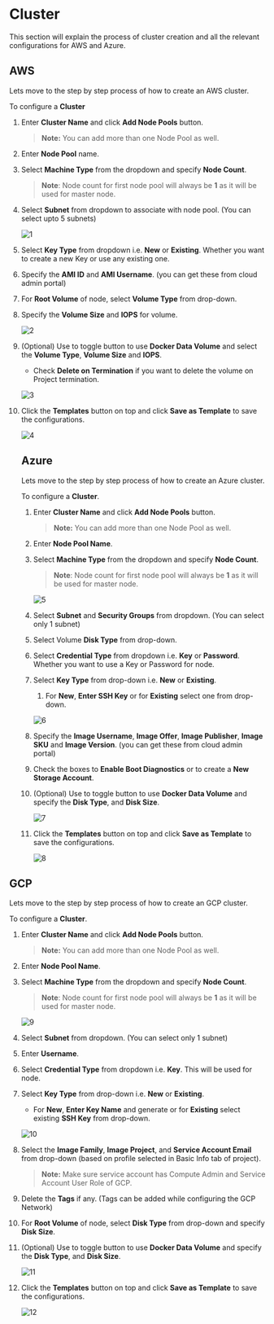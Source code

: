# Cluster

This section will explain the process of cluster creation and all the relevant configurations for AWS and Azure. 

## AWS

Lets move to the step by step process of how to create an AWS cluster.

To configure a **Cluster**

1. Enter **Cluster Name** and click **Add Node Pools** button.

   > **Note:** You can add more than one Node Pool as well.  

2. Enter **Node Pool** name.

3. Select **Machine Type** from the dropdown and specify **Node Count**.

   > **Note**: Node count for first node pool will always be **1** as it will be used for master node.  

4. Select **Subnet** from dropdown to associate with node pool. (You can select upto 5 subnets)

   ![1](imgs\1.jpg)

5. Select **Key Type** from dropdown i.e. **New** or **Existing**.
   Whether you want to create a new Key or use any existing one.

6. Specify the **AMI ID** and **AMI Username**. (you can get these from cloud admin portal)

7. For **Root Volume** of node, select **Volume Type** from drop-down.

8. Specify the **Volume Size** and **IOPS** for volume. 

   ![2](imgs\2.jpg)

9. (Optional) Use to toggle button to use **Docker Data Volume** and select the **Volume Type**, **Volume Size** and **IOPS**.

   - Check **Delete on Termination** if you want to delete the volume on Project termination. 

   ![3](imgs\3.jpg)

10. Click the **Templates** button on top and click **Save as Template** to save the configurations.

    ![4](imgs\4.jpg)

    ## Azure

    Lets move to the step by step process of how to create an Azure cluster.

    To configure a **Cluster**.

    1. Enter **Cluster Name** and click **Add Node Pools** button. 

       > **Note:** You can add more than one Node Pool as well. 

    2. Enter **Node Pool Name**.

    3. Select **Machine Type** from the dropdown and specify **Node Count**.

       > **Note**: Node count for first node pool will always be **1** as it will be used for master node.  

       ![5](imgs\5.jpg)

    4. Select **Subnet** and **Security Groups** from dropdown. (You can select only 1 subnet)

    5. Select Volume **Disk Type** from drop-down.

    6. Select **Credential Type** from dropdown i.e. **Key** or **Password**.
       Whether you want to use a Key or Password for node.

    7. Select **Key Type** from drop-down i.e. **New** or **Existing**.

       1. For **New**, **Enter SSH Key** or for **Existing** select one from drop-down.

       ![6](imgs\6.jpg)

    8. Specify the **Image Username**, **Image Offer**, **Image Publisher**, **Image SKU** and **Image Version**. (you can get these from cloud admin portal)

    9. Check the boxes to **Enable Boot Diagnostics** or to create a **New Storage Account**. 

    10. (Optional) Use to toggle button to use **Docker Data Volume** and specify the **Disk Type**, and **Disk Size**.

        ![7](imgs\7.jpg)

    11. Click the **Templates** button on top and click **Save as Template** to save the configurations.

        ![8](imgs\8.jpg)

## GCP

Lets move to the step by step process of how to create an GCP cluster.

To configure a **Cluster**.

1. Enter **Cluster Name** and click **Add Node Pools** button. 

   > **Note:** You can add more than one Node Pool as well. 

2. Enter **Node Pool Name**.

3. Select **Machine Type** from the dropdown and specify **Node Count**.

   > **Note**: Node count for first node pool will always be **1** as it will be used for master node.  

   ![9](imgs\9.jpg)

4. Select **Subnet** from dropdown. (You can select only 1 subnet)

5. Enter **Username**.

6. Select **Credential Type** from dropdown i.e. **Key**.
   This will be used for node.

7. Select **Key Type** from drop-down i.e. **New** or **Existing**.

   - For **New**, **Enter Key Name**  and generate or for **Existing** select existing **SSH Key** from drop-down.

   ![10](imgs\10.jpg)

8. Select the **Image Family**, **Image Project**, and **Service Account Email** from drop-down (based on profile selected in Basic Info tab of project).

   > **Note:** Make sure service account has Compute Admin and Service Account User Role of GCP.

9. Delete the **Tags** if any. (Tags can be added while configuring the GCP Network)

10. For **Root Volume** of node, select **Disk Type** from drop-down and specify **Disk Size**.

11. (Optional) Use to toggle button to use **Docker Data Volume** and specify the **Disk Type**, and **Disk Size**.

    ![11](imgs\11.jpg)

12. Click the **Templates** button on top and click **Save as Template** to save the configurations.

    ![12](imgs\12.jpg)